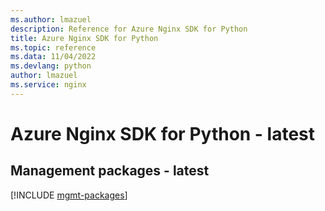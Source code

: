 ```yaml
---
ms.author: lmazuel
description: Reference for Azure Nginx SDK for Python
title: Azure Nginx SDK for Python
ms.topic: reference
ms.data: 11/04/2022
ms.devlang: python
author: lmazuel
ms.service: nginx
---
```

# Azure Nginx SDK for Python - latest

## Management packages - latest
[!INCLUDE [mgmt-packages](nginx-mgmt-index.md)]